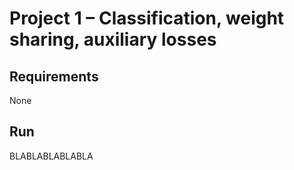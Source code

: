 # Project 1 – Classification, weight sharing, auxiliary losses

## Requirements
None

## Run
BLABLABLABLABLA

